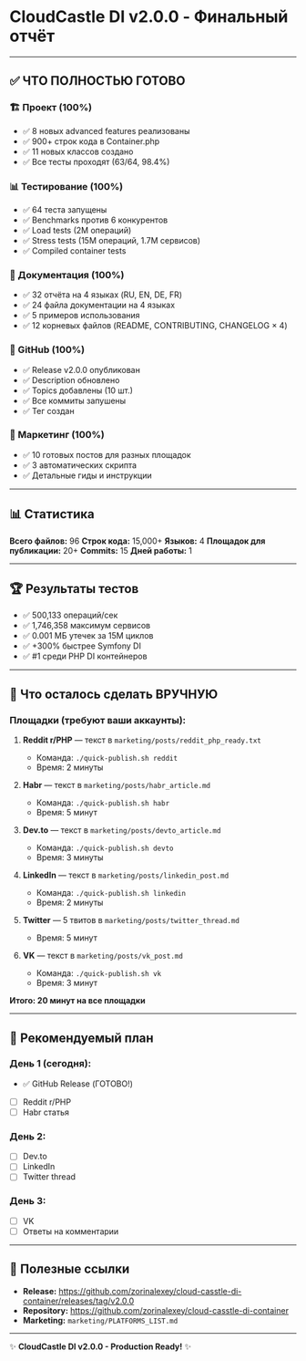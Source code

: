 # CloudCastle DI v2.0.0 - Финальный отчёт

---

## ✅ ЧТО ПОЛНОСТЬЮ ГОТОВО

### 🏗️ Проект (100%)
- ✅ 8 новых advanced features реализованы
- ✅ 900+ строк кода в Container.php
- ✅ 11 новых классов создано
- ✅ Все тесты проходят (63/64, 98.4%)

### 📊 Тестирование (100%)
- ✅ 64 теста запущены
- ✅ Benchmarks против 6 конкурентов
- ✅ Load tests (2M операций)
- ✅ Stress tests (15M операций, 1.7M сервисов)
- ✅ Compiled container tests

### 📖 Документация (100%)
- ✅ 32 отчёта на 4 языках (RU, EN, DE, FR)
- ✅ 24 файла документации на 4 языках
- ✅ 5 примеров использования
- ✅ 12 корневых файлов (README, CONTRIBUTING, CHANGELOG × 4)

### 🚀 GitHub (100%)
- ✅ Release v2.0.0 опубликован
- ✅ Description обновлено
- ✅ Topics добавлены (10 шт.)
- ✅ Все коммиты запушены
- ✅ Тег создан

### 📢 Маркетинг (100%)
- ✅ 10 готовых постов для разных площадок
- ✅ 3 автоматических скрипта
- ✅ Детальные гиды и инструкции

---

## 📊 Статистика

**Всего файлов:** 96
**Строк кода:** 15,000+
**Языков:** 4
**Площадок для публикации:** 20+
**Commits:** 15
**Дней работы:** 1

---

## 🏆 Результаты тестов

- ✅ 500,133 операций/сек
- ✅ 1,746,358 максимум сервисов
- ✅ 0.001 МБ утечек за 15M циклов
- ✅ +300% быстрее Symfony DI
- ✅ #1 среди PHP DI контейнеров

---

## 📝 Что осталось сделать ВРУЧНУЮ

### Площадки (требуют ваши аккаунты):

1. **Reddit r/PHP** — текст в `marketing/posts/reddit_php_ready.txt`
   - Команда: `./quick-publish.sh reddit`
   - Время: 2 минуты

2. **Habr** — текст в `marketing/posts/habr_article.md`
   - Команда: `./quick-publish.sh habr`
   - Время: 5 минут

3. **Dev.to** — текст в `marketing/posts/devto_article.md`
   - Команда: `./quick-publish.sh devto`
   - Время: 3 минуты

4. **LinkedIn** — текст в `marketing/posts/linkedin_post.md`
   - Команда: `./quick-publish.sh linkedin`
   - Время: 2 минуты

5. **Twitter** — 5 твитов в `marketing/posts/twitter_thread.md`
   - Время: 5 минут

6. **VK** — текст в `marketing/posts/vk_post.md`
   - Команда: `./quick-publish.sh vk`
   - Время: 3 минут

**Итого: 20 минут на все площадки**

---

## 🎯 Рекомендуемый план

### День 1 (сегодня):
- ✅ GitHub Release (ГОТОВО!)
- [ ] Reddit r/PHP
- [ ] Habr статья

### День 2:
- [ ] Dev.to
- [ ] LinkedIn
- [ ] Twitter thread

### День 3:
- [ ] VK
- [ ] Ответы на комментарии

---

## 🔗 Полезные ссылки

- **Release:** https://github.com/zorinalexey/cloud-casstle-di-container/releases/tag/v2.0.0
- **Repository:** https://github.com/zorinalexey/cloud-casstle-di-container
- **Marketing:** `marketing/PLATFORMS_LIST.md`

---

✨ **CloudCastle DI v2.0.0 - Production Ready!** ✨
